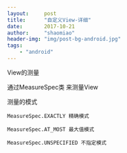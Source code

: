 ```yaml
---
layout:     post
title:      "自定义View-详细"
date:       2017-10-21
author:     "shaomiao"
header-img: "img/post-bg-android.jpg"
tags:
    - "android"
---
```

View的测量

通过MeasureSpec类 来测量View

测量的模式

	MeasureSpec.EXACTLY 精确模式

	MeasureSpec.AT_MOST 最大值模式

	MeasureSpec.UNSPECIFIED 不指定模式



